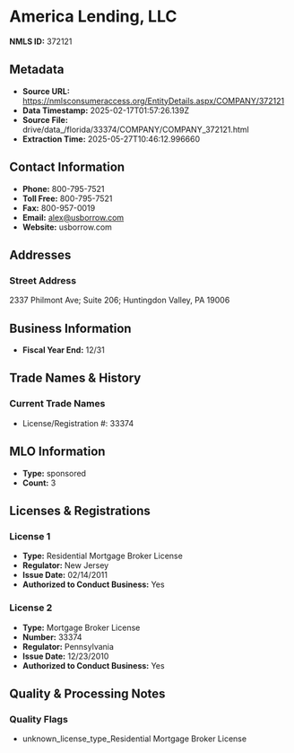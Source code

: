 # America Lending, LLC

**NMLS ID:** 372121

## Metadata
- **Source URL:** https://nmlsconsumeraccess.org/EntityDetails.aspx/COMPANY/372121
- **Data Timestamp:** 2025-02-17T01:57:26.139Z
- **Source File:** drive/data_/florida/33374/COMPANY/COMPANY_372121.html
- **Extraction Time:** 2025-05-27T10:46:12.996660

## Contact Information
- **Phone:** 800-795-7521
- **Toll Free:** 800-795-7521
- **Fax:** 800-957-0019
- **Email:** alex@usborrow.com
- **Website:** usborrow.com

## Addresses
### Street Address
2337 Philmont Ave; Suite 206; Huntingdon Valley, PA 19006

## Business Information
- **Fiscal Year End:** 12/31

## Trade Names & History
### Current Trade Names
- License/Registration #: 33374

## MLO Information
- **Type:** sponsored
- **Count:** 3

## Licenses & Registrations

### License 1
- **Type:** Residential Mortgage Broker License
- **Regulator:** New Jersey
- **Issue Date:** 02/14/2011
- **Authorized to Conduct Business:** Yes

### License 2
- **Type:** Mortgage Broker License
- **Number:** 33374
- **Regulator:** Pennsylvania
- **Issue Date:** 12/23/2010
- **Authorized to Conduct Business:** Yes

## Quality & Processing Notes
### Quality Flags
- unknown_license_type_Residential Mortgage Broker License
